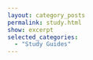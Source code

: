 ```yaml
---
layout: category_posts
permalink: study.html
show: excerpt
selected_categories:
  - "Study Guides"
---
```

